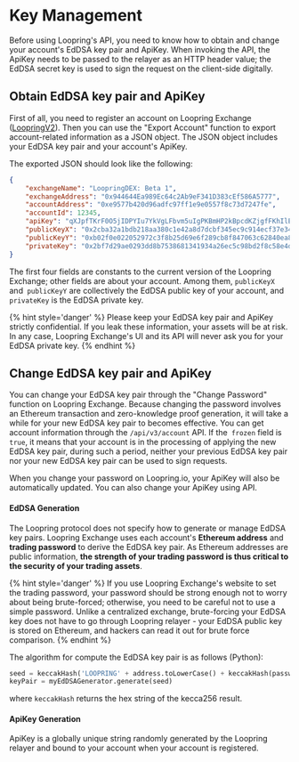 
# Key Management

Before using Loopring's API, you need to know how to obtain and change your account's EdDSA key pair and ApiKey. When invoking the API, the ApiKey needs to be passed to the relayer as an HTTP header value; the EdDSA secret key is used to sign the request on the client-side digitally.

## Obtain EdDSA key pair and ApiKey


First of all, you need to register an account on Loopring Exchange ([LoopringV2](https://exchange.loopring.io)). Then you can use the "Export Account" function to export account-related information as a JSON object. The JSON object includes your EdDSA key pair and your account's ApiKey.

The exported JSON should look like the following:

```json
{
    "exchangeName": "LoopringDEX: Beta 1",
    "exchangeAddress": "0x944644Ea989Ec64c2Ab9eF341D383cEf586A5777",
    "accountAddress": "0xe9577b420d96adfc97ff1e9e0557f8c73d7247fe",
    "accountId": 12345,
    "apiKey": "qXJpfTKrF0O5jIDPYIu7YkVgLFbvm5uIgPKBmHP2kBpcdKZjgfFKhIlE8evo9lKa",
    "publicKeyX": "0x2cba32a1bdb218aa380c1e42a8d7dcbf345ec9c914ecf37e34006b34260d1981",
    "publicKeyY": "0xb02f0e022052972c3f8b25d69e6f289cb8f847063c62840ea880089b2dc096e",
    "privateKey": "0x2bf7d29ae0293dd8b7538681341934a26ec5c98bd2f8c58e4d67bbede05d1b7"
}
```

The first four fields are constants to the current version of the Loopring Exchange; other fields are about your account. Among them, `publicKeyX` and` publicKeyY`  are collectively the EdDSA public key of your account, and `privateKey` is the EdDSA private key.


{% hint style='danger' %}
Please keep your EdDSA key pair and ApiKey strictly confidential. If you leak these information, your assets will be at risk.
In any case, Loopring Exchange's UI and its API will never ask you for your EdDSA private key.
{% endhint %}


## Change EdDSA key pair and ApiKey

You can change your EdDSA key pair through the "Change Password" function on Loopring Exchange. Because changing the password involves an Ethereum transaction and zero-knowledge proof generation, it will take a while for your new EdDSA key pair to becomes effective. You can get account information through the `/api/v3/account` API. If the` frozen` field is `true`, it means that your account is in the processing of applying the new EdDSA key pair, during such a period, neither your previous EdDSA key pair nor your new EdDSA key pair can be used to sign requests.

When you change your password on Loopring.io, your ApiKey will also be automatically updated.  You can also change your ApiKey using  API.

#### EdDSA Generation
The Loopring protocol does not specify how to generate or manage  EdDSA key pairs. Loopring Exchange uses each account's **Ethereum address** and **trading password** to derive the EdDSA key pair.
As Ethereum addresses are public information, **the strength of your trading password is thus critical to the security of your trading assets**.


{% hint style='danger' %}
If you use Loopring Exchange's website to set the trading password, your password should be strong enough not to worry about being brute-forced; otherwise, you need to be careful not to use a simple password. Unlike a centralized exchange, brute-forcing your EdDSA key does not have to go through Loopring relayer - your EdDSA public key is stored on Ethereum, and hackers can read it out for brute force comparison.
{% endhint %}


The algorithm for compute the EdDSA key pair is as follows (Python):

```python
seed = keccakHash('LOOPRING' + address.toLowerCase() + keccakHash(password))
keyPair = myEdDSAGenerator.generate(seed)
```
where `keccakHash` returns the hex string of the kecca256 result.


#### ApiKey Generation

ApiKey is a globally unique string randomly generated by the Loopring relayer and bound to your account when your account is registered.